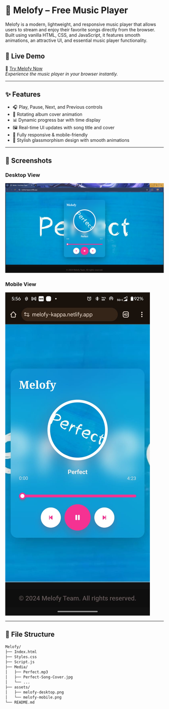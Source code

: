 # 🎵 Melofy – Free Music Player

Melofy is a modern, lightweight, and responsive music player that allows users to stream and enjoy their favorite songs directly from the browser. Built using vanilla HTML, CSS, and JavaScript, it features smooth animations, an attractive UI, and essential music player functionality.

## 🚀 Live Demo

🔗 [Try Melofy Now](https://melofy-kappa.netlify.app/)  
_Experience the music player in your browser instantly._

---

## ✨ Features

- 🎧 Play, Pause, Next, and Previous controls
- 📀 Rotating album cover animation
- 📊 Dynamic progress bar with time display
- 🖼️ Real-time UI updates with song title and cover
- 📱 Fully responsive & mobile-friendly
- 🎨 Stylish glassmorphism design with smooth animations

---

## 📸 Screenshots

### Desktop View
![Melofy Desktop Screenshot](/Media/melofy-desktop.png)

### Mobile View
![Melofy Mobile Screenshot](/Media/melofy-mobile.jpg)


---

## 📂 File Structure

```plaintext
Melofy/
├── Index.html
├── Styles.css
├── Script.js
├── Media/
│   ├── Perfect.mp3
│   ├── Perfect-Song-Cover.jpg
│   └── ...
├── assets/
│   ├── melofy-desktop.png
│   └── melofy-mobile.png
└── README.md
